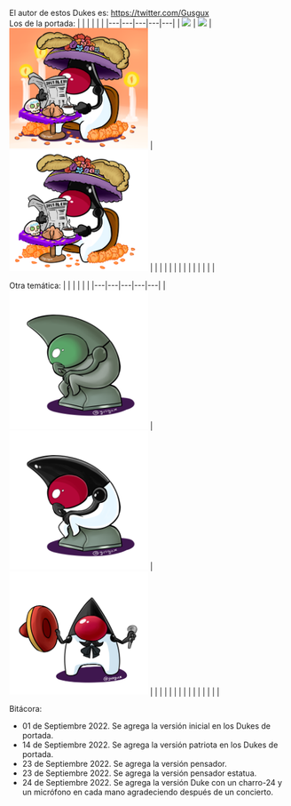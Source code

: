El autor de estos Dukes es:
https://twitter.com/Gusgux
<br/>
Los de la portada:
|   |   |   |   |   | 
|---|---|---|---|---|
| <img src="Duke_Mexicano_Leyendo.png" width="250">  | <img src="Duke_Mexicano_Septiembre_Transparente.png" width="250">  |  <img src="Duke_Mexicano_Dia_Muertos.png " width="250">  |  <img src="Duke_Mexicano_Dia_Muertos_Transparente.png " width="250">  |   |
|   |   |   |   |   |
|   |   |   |   |   |

Otra temática:
|   |   |   |   |   | 
|---|---|---|---|---|
| <img src="Duke_Pensador_Estatua_Transparente.png" width="250"> |  <img src="Duke_Pensador_Transparente.png " width="250"> | <img src="Duke_GDL_Transparente.png" width="250">  |   |   |
|   |   |   |   |   |
|   |   |   |   |   |

Bitácora:
<ul>
  <li>01 de Septiembre 2022. Se agrega la versión inicial en los Dukes de portada.</li>
  <li>14 de Septiembre 2022. Se agrega la versión patriota en los Dukes de portada.</li>
  <li>23 de Septiembre 2022. Se agrega la versión pensador.</li>
  <li>23 de Septiembre 2022. Se agrega la versión pensador estatua.</li>
  <li>24 de Septiembre 2022. Se agrega la versión Duke con un charro-24 y un micrófono en cada mano agradeciendo después de un concierto.</li>
</ul>

